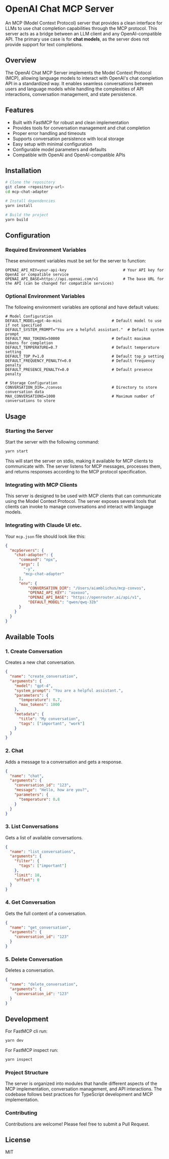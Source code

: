 # OpenAI Chat MCP Server

An MCP (Model Context Protocol) server that provides a clean interface for LLMs to use chat completion capabilities through the MCP protocol. This server acts as a bridge between an LLM client and any OpenAI-compatible API. The primary use case is for **chat models**, as the server does not provide support for text completions.

## Overview

The OpenAI Chat MCP Server implements the Model Context Protocol (MCP), allowing language models to interact with OpenAI's chat completion API in a standardized way. It enables seamless conversations between users and language models while handling the complexities of API interactions, conversation management, and state persistence.

## Features

- Built with FastMCP for robust and clean implementation
- Provides tools for conversation management and chat completion
- Proper error handling and timeouts
- Supports conversation persistence with local storage
- Easy setup with minimal configuration
- Configurable model parameters and defaults
- Compatible with OpenAI and OpenAI-compatible APIs

## Installation

```bash
# Clone the repository
git clone <repository-url>
cd mcp-chat-adapter

# Install dependencies
yarn install

# Build the project
yarn build
```

## Configuration

### Required Environment Variables

These environment variables must be set for the server to function:

```
OPENAI_API_KEY=your-api-key                         # Your API key for OpenAI or compatible service
OPENAI_API_BASE=https://api.openai.com/v1           # The base URL for the API (can be changed for compatible services)
```

### Optional Environment Variables

The following environment variables are optional and have default values:

```
# Model Configuration
DEFAULT_MODEL=gpt-4o-mini                      # Default model to use if not specified
DEFAULT_SYSTEM_PROMPT="You are a helpful assistant."  # Default system prompt
DEFAULT_MAX_TOKENS=50000                       # Default maximum tokens for completion
DEFAULT_TEMPERATURE=0.7                        # Default temperature setting
DEFAULT_TOP_P=1.0                              # Default top_p setting
DEFAULT_FREQUENCY_PENALTY=0.0                  # Default frequency penalty
DEFAULT_PRESENCE_PENALTY=0.0                   # Default presence penalty

# Storage Configuration
CONVERSATION_DIR=./convos                      # Directory to store conversation data
MAX_CONVERSATIONS=1000                         # Maximum number of conversations to store
```

## Usage

### Starting the Server

Start the server with the following command:

```bash
yarn start
```

This will start the server on stdio, making it available for MCP clients to communicate with. The server listens for MCP messages, processes them, and returns responses according to the MCP protocol specification.

### Integrating with MCP Clients

This server is designed to be used with MCP clients that can communicate using the Model Context Protocol. The server exposes several tools that clients can invoke to manage conversations and interact with language models.

### Integrating with Claude UI etc.

Your `mcp.json` file should look like this:

```json
{
  "mcpServers": {
    "chat-adapter": {
      "command": "npx",
      "args": [
        "-y",
        "mcp-chat-adapter"
      ],
      "env": {
          "CONVERSATION_DIR": "/Users/aiamblichus/mcp-convos",
          "OPENAI_API_KEY": "xoxoxo",
          "OPENAI_API_BASE": "https://openrouter.ai/api/v1",
          "DEFAULT_MODEL": "qwen/qwq-32b"
      }
    }
  }
}
```

## Available Tools

### 1. Create Conversation

Creates a new chat conversation.

```json
{
  "name": "create_conversation",
  "arguments": {
    "model": "gpt-4",
    "system_prompt": "You are a helpful assistant.",
    "parameters": {
      "temperature": 0.7,
      "max_tokens": 1000
    },
    "metadata": {
      "title": "My conversation",
      "tags": ["important", "work"]
    }
  }
}
```

### 2. Chat

Adds a message to a conversation and gets a response.

```json
{
  "name": "chat",
  "arguments": {
    "conversation_id": "123",
    "message": "Hello, how are you?",
    "parameters": {
      "temperature": 0.8
    }
  }
}
```

### 3. List Conversations

Gets a list of available conversations.

```json
{
  "name": "list_conversations",
  "arguments": {
    "filter": {
      "tags": ["important"]
    },
    "limit": 10,
    "offset": 0
  }
}
```

### 4. Get Conversation

Gets the full content of a conversation.

```json
{
  "name": "get_conversation",
  "arguments": {
    "conversation_id": "123"
  }
}
```

### 5. Delete Conversation

Deletes a conversation.

```json
{
  "name": "delete_conversation",
  "arguments": {
    "conversation_id": "123"
  }
}
```

## Development

For FastMCP cli run:

```bash
yarn dev
```

For FastMCP inspect run:

```bash
yarn inspect
```

### Project Structure

The server is organized into modules that handle different aspects of the MCP implementation, conversation management, and API interactions. The codebase follows best practices for TypeScript development and MCP implementation.

### Contributing

Contributions are welcome! Please feel free to submit a Pull Request.

## License

MIT 
